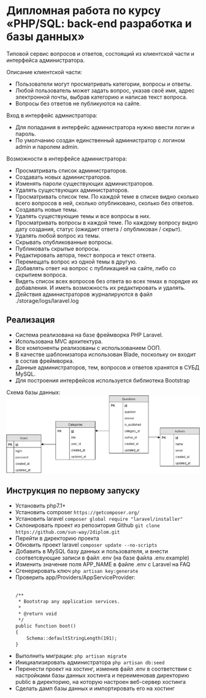 Дипломная работа по курсу «PHP/SQL: back-end разработка и базы данных»
===

Типовой сервис вопросов и ответов, состоящий из клиентской части и интерфейса администратора.

Описание клиентской части:
- Пользователи могут просматривать категории, вопросы и ответы.
- Любой пользователь может задать вопрос, указав своё имя, адрес электронной почты, выбрав категорию и написав текст вопроса.
- Вопросы без ответов не публикуются на сайте.

Вход в интерфейс адмнистратора:
- Для попадания в интерфейс администратора нужно ввести логин и пароль.
- По умолчанию создан единственный администратор с логином admin и паролем admin.

Возможности в интерфейсе администратора:
- Просматривать список администраторов.
- Создавать новых администраторов.
- Изменять пароли существующих администраторов.
- Удалять существующих администраторов.
- Просматривать список тем. По каждой теме в списке видно сколько всего вопросов в ней, сколько опубликовано, сколько без ответов.
- Создавать новые темы.
- Удалять существующие темы и все вопросы в них.
- Просматривать вопросы в каждой теме. По каждому вопросу видно дату создания, статус (ожидает ответа / опубликован / скрыт).
- Удалять любой вопрос из темы.
- Скрывать опубликованные вопросы.
- Публиковать скрытые вопросы.
- Редактировать автора, текст вопроса и текст ответа.
- Перемещать вопрос из одной темы в другую.
- Добавлять ответ на вопрос с публикацией на сайте, либо со скрытием вопроса.
- Видеть список всех вопросов без ответа во всех темах в порядке их добавления. И иметь возможность их редактировать и удалять.
- Действия администраторов журналируются в файл ./storage/logs/laravel.log

## Реализация

- Система реализована на базе фреймворка PHP Laravel.
- Использована MVC архитектура.
- Все компоненты реализованы с использованием ООП.
- В качестве шаблонизатора использован Blade, поскольку он входит в состав фреймворка.
- Данные администраторов, тем, вопросов и ответов хранятся в СУБД MySQL.
- Для построения интерфейсов используется библиотека Bootstrap

Схема базы данных:
![UML-схема базы данных](./schema.jpg)

## Инструкция по первому запуску
- Установить php7.1+
- Установить composer
    ```https://getcomposer.org/```
- Установить laravel
    ```composer global require "laravel/installer"```
- Склонировать проект из репозитория Github
    ```git clone https://github.com/sun-way/2diplom.git```
- Перейти в директорию проекта
- Обновить проект laravel
    ```composer update --no-scripts``` 
- Добавить в MySQL базу данных и пользователя, и внести соответсвующие записи в файл .env (на базе файла .env.example)
- Изменить значение поля APP_NAME в файле .env с Laravel на FAQ
- Сгенерировать ключ
    ```php artisan key:generate```
- Проверить app/Providers/AppServiceProvider:
    ```use Illuminate\Support\Facades\Schema;
    
    /**
     * Bootstrap any application services.
     *
     * @return void
     */
    public function boot()
    {
        Schema::defaultStringLength(191);
    }
    ```
- Выполнить миграции:
    ```php artisan migrate```
- Инициализировать администратора
    ```php artisan db:seed```
- Перенести проект на хостинг, изменив файл .env в соответствии с настройками базы данных хостинга и переименовав директорию public в директорию, на которую настроен веб-сервер хостинга
- Сделать дамп базы данных и импортировать его на хостинг